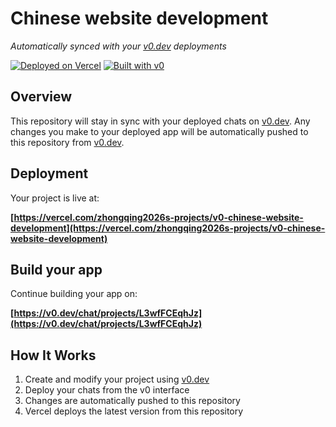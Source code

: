 # Chinese website development

*Automatically synced with your [v0.dev](https://v0.dev) deployments*

[![Deployed on Vercel](https://img.shields.io/badge/Deployed%20on-Vercel-black?style=for-the-badge&logo=vercel)](https://vercel.com/zhongqing2026s-projects/v0-chinese-website-development)
[![Built with v0](https://img.shields.io/badge/Built%20with-v0.dev-black?style=for-the-badge)](https://v0.dev/chat/projects/L3wfFCEqhJz)

## Overview

This repository will stay in sync with your deployed chats on [v0.dev](https://v0.dev).
Any changes you make to your deployed app will be automatically pushed to this repository from [v0.dev](https://v0.dev).

## Deployment

Your project is live at:

**[https://vercel.com/zhongqing2026s-projects/v0-chinese-website-development](https://vercel.com/zhongqing2026s-projects/v0-chinese-website-development)**

## Build your app

Continue building your app on:

**[https://v0.dev/chat/projects/L3wfFCEqhJz](https://v0.dev/chat/projects/L3wfFCEqhJz)**

## How It Works

1. Create and modify your project using [v0.dev](https://v0.dev)
2. Deploy your chats from the v0 interface
3. Changes are automatically pushed to this repository
4. Vercel deploys the latest version from this repository